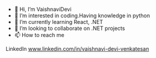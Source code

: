 - 👋 Hi, I’m VaishnaviDevi
- 👀 I’m interested in coding.Having knowledge in python
- 🌱 I’m currently learning React, .NET
- 💞️ I’m looking to collaborate on .NET projects
- 📫 How to reach me 

LinkedIn
www.linkedin.com/in/vaishnavi-devi-venkatesan

<!---
vaishnaviDevi05/vaishnaviDevi05 is a ✨ special ✨ repository because its `README.md` (this file) appears on your GitHub profile.
You can click the Preview link to take a look at your changes.
--->

